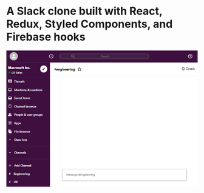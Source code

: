 # A Slack clone built with React, Redux, Styled Components, and Firebase hooks

![screenshot](public/screenshot.png)